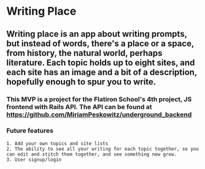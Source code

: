 # Writing Place 

## Writing place is an app about writing prompts, but instead of words, there's a place or a space, from history, the natural world, perhaps literature. Each topic holds up to eight sites, and each site has an image and a bit of a description, hopefully enough to spur you to write. 

### This MVP is a project for the Flatiron School's 4th project, JS frontend with Rails API. The API can be found at https://github.com/MiriamPeskowitz/underground_backend

### Future features
	1. Add your own topics and site lists
	2. The ability to see all your writing for each topic together, so you can edit and stitch them together, and see something new grow. 
	3. User signup/login



